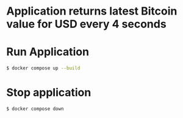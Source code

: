 # Application returns latest Bitcoin value for USD every 4 seconds

# Run Application

```sh
$ docker compose up --build
```

# Stop application
```shell
$ docker compose down
```